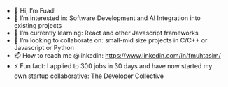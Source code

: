 - 👋 Hi, I’m Fuad!
- 👀 I’m interested in: Software Development and AI Integration into existing projects
- 🌱 I’m currently learning: React and other Javascript frameworks
- 💞️ I’m looking to collaborate on: small-mid size projects in C/C++ or Javascript or Python
- 📫 How to reach me @linkedin: https://www.linkedin.com/in/fmuhtasim/
- ⚡ Fun fact: I applied to 300 jobs in 30 days and have now started my own startup collaborative: The Developer Collective

<!---
fuadmuhtasim/fuadmuhtasim is a ✨ special ✨ repository because its `README.md` (this file) appears on your GitHub profile.
You can click the Preview link to take a look at your changes.
--->

